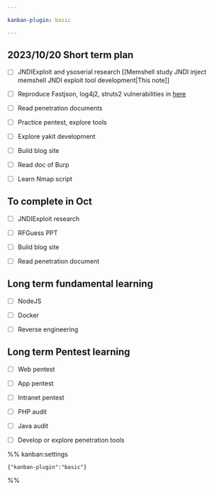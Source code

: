 ```yaml
---

kanban-plugin: basic

---
```


## 2023/10/20 Short term plan

- [ ] JNDIExploit and ysoserial research [[Memshell study JNDI inject memshell JNDI exploit tool development|This note]]
- [ ] Reproduce Fastjson, log4j2, struts2 vulnerabilities in [here](https://mp.weixin.qq.com/s/Y_6ahFAdl1kkuIS_8oTKyg)
- [ ] Read penetration documents
- [ ] Practice pentest, explore tools
- [ ] Explore yakit development
- [ ] Build blog site
- [ ] Read doc of Burp
- [ ] Learn Nmap script


## To complete in Oct

- [ ] JNDIExploit research
- [ ] RFGuess PPT
- [ ] Build blog site
- [ ] Read penetration document


## Long term fundamental learning

- [ ] NodeJS
- [ ] Docker
- [ ] Reverse engineering


## Long term Pentest learning

- [ ] Web pentest
- [ ] App pentest
- [ ] Intranet pentest
- [ ] PHP audit
- [ ] Java audit
- [ ] Develop or explore penetration tools




%% kanban:settings
```
{"kanban-plugin":"basic"}
```
%%